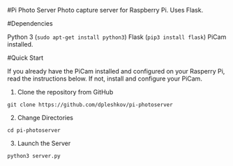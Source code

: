 #Pi Photo Server
Photo capture server for Raspberry Pi. Uses Flask.

#Dependencies

Python 3 (`sudo apt-get install python3`)
Flask (`pip3 install flask`)
PiCam installed.

#Quick Start

If you already have the PiCam installed and configured on your Rasperry Pi, read the instructions below. 
If not, install and configure your PiCam.

1. Clone the repository from GitHub

```
git clone https://github.com/dpleshkov/pi-photoserver
```

2. Change Directories
```
cd pi-photoserver
```

3. Launch the Server

```
python3 server.py
```

